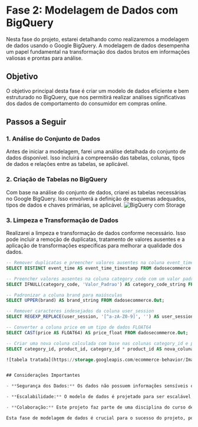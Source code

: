 # Fase 2: Modelagem de Dados com BigQuery

Nesta fase do projeto, estarei detalhando como realizaremos a modelagem de dados usando o Google BigQuery. A modelagem de dados desempenha um papel fundamental na transformação dos dados brutos em informações valiosas e prontas para análise.

## Objetivo
O objetivo principal desta fase é criar um modelo de dados eficiente e bem estruturado no BigQuery, que nos permitirá realizar análises significativas dos dados de comportamento do consumidor em compras online.

## Passos a Seguir

### 1. Análise do Conjunto de Dados
Antes de iniciar a modelagem, farei uma análise detalhada do conjunto de dados disponível. Isso incluirá a compreensão das tabelas, colunas, tipos de dados e relações entre as tabelas, se aplicável.



### 2. Criação de Tabelas no BigQuery
Com base na análise do conjunto de dados, criarei as tabelas necessárias no Google BigQuery. Isso envolverá a definição de esquemas adequados, tipos de dados e chaves primárias, se aplicável.
![BigQuery com Storage](https://storage.googleapis.com/ecommerce-behavior/Imangens%20/02.png)


### 3. Limpeza e Transformação de Dados
Realizarei a limpeza e transformação de dados conforme necessário. Isso pode incluir a remoção de duplicatas, tratamento de valores ausentes e a aplicação de transformações específicas para melhorar a qualidade dos dados.

```sql
-- Remover duplicatas e preencher valores ausentes na coluna event_time
SELECT DISTINCT event_time AS event_time_timestamp FROM dadosecommerce.Out;

-- Preencher valores ausentes na coluna category_code com um valor padrão
SELECT IFNULL(category_code, 'Valor_Padrao') AS category_code_string FROM dadosecommerce.Out;

-- Padronizar a coluna brand para maiúsculas
SELECT UPPER(brand) AS brand_string FROM dadosecommerce.Out;

-- Remover caracteres indesejados da coluna user_session
SELECT REGEXP_REPLACE(user_session, '[^a-zA-Z0-9]', '') AS user_session_string FROM dadosecommerce.Out;

-- Converter a coluna price em um tipo de dados FLOAT64
SELECT CAST(price AS FLOAT64) AS price_float FROM dadosecommerce.Out;

-- Criar uma nova coluna calculada com base nas colunas category_id e product_id
SELECT category_id, product_id, category_id * product_id AS nova_coluna FROM dadosecommerce.Out;

![tabela tratada](https://storage.googleapis.com/ecommerce-behavior/Imangens%20/tratadas.png)


## Considerações Importantes

- **Segurança dos Dados:** Os dados não possuem informações sensíveis ou que sejam regulamentadas pela LGPD (Lei Geral de Proteção de Dados). Portanto, não é necessário tratamento especial em relação à privacidade.

- **Escalabilidade:** O modelo de dados é projetado para ser escalável, permitindo a adição de novos dados à medida que eles estiverem disponíveis.

- **Colaboração:** Este projeto faz parte de uma disciplina do curso de Cientista de Dados da PUC-RIO e é de autoria exclusiva do seu criador. Após avaliação, está autorizado o ```git clone``` , desde que os créditos de sua criação sejam mantidos e respeitados.

Esta fase de modelagem de dados é crucial para o sucesso do projeto, pois define a base para análises futuras. Estou empolgado para continuar avançando e transformar nossos dados brutos em insights valiosos!

